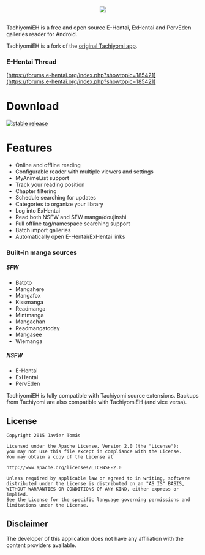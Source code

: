 <div style="text-align:center"><img src ="https://raw.githubusercontent.com/NerdNumber9/TachiyomiEH/master/branding/teh-banner.png" /></div>
<br>

TachiyomiEH is a free and open source E-Hentai, ExHentai and PervEden galleries reader for Android.

TachiyomiEH is a fork of the [original Tachiyomi app](https://github.com/inorichi/tachiyomi).
### E-Hentai Thread
[https://forums.e-hentai.org/index.php?showtopic=185421](https://forums.e-hentai.org/index.php?showtopic=185421)

# Download
[![stable release](https://img.shields.io/github/release/NerdNumber9/TachiyomiEH.svg?maxAge=3600&label=stable)](https://github.com/NerdNumber9/TachiyomiEH/releases)

# Features

* Online and offline reading
* Configurable reader with multiple viewers and settings
* MyAnimeList support
* Track your reading position
* Chapter filtering
* Schedule searching for updates
* Categories to organize your library
* Log into ExHentai
* Read both NSFW and SFW manga/doujinshi
* Full offline tag/namespace searching support
* Batch import galleries
* Automatically open E-Hentai/ExHentai links

### Built-in manga sources
##### SFW
* Batoto
* Mangahere
* Mangafox
* Kissmanga
* Readmanga
* Mintmanga
* Mangachan
* Readmangatoday
* Mangasee
* Wiemanga

##### NSFW
* E-Hentai
* ExHentai
* PervEden

TachiyomiEH is fully compatible with Tachiyomi source extensions.
Backups from Tachiyomi are also compatible with TachiyomiEH (and vice versa).

## License

    Copyright 2015 Javier Tomás

    Licensed under the Apache License, Version 2.0 (the "License");
    you may not use this file except in compliance with the License.
    You may obtain a copy of the License at

    http://www.apache.org/licenses/LICENSE-2.0

    Unless required by applicable law or agreed to in writing, software
    distributed under the License is distributed on an "AS IS" BASIS,
    WITHOUT WARRANTIES OR CONDITIONS OF ANY KIND, either express or implied.
    See the License for the specific language governing permissions and
    limitations under the License.

## Disclaimer

The developer of this application does not have any affiliation with the content providers available.
